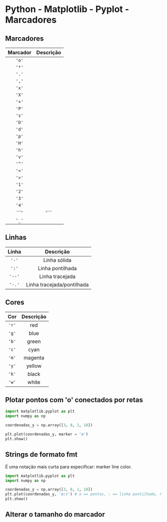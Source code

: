 # Python - Matplotlib - Pyplot - Marcadores

## Marcadores

| Marcador      | Descrição |
| :---:         | :---:     |
| ```'o'```     |           |
| ```'*'```     |           |
| ```'.'```     |           |
| ```','```     |           |
| ```'x'```     |           |
| ```'X'```     |           |
| ```'+'```     |           |
| ```'P'```     |           |
| ```'s'```     |           |
| ```'D'```     |           |
| ```'d'```     |           |
| ```'p'```     |           |
| ```'H'```     |           |
| ```'h'```     |           |
| ```'v'```     |           |
| ```'^'```     |           |
| ```'<'```     |           |
| ```'>'```     |           |
| ```'1'```     |           |
| ```'2'```     |           |
| ```'3'```     |           |
| ```'4'```     |           |
| ```'|'```     |           |
| ```'_'```     |           |

## Linhas

| Linha         | Descrição                     |
| :---:         | :---:                         |
| ```'-'```     | Linha sólida                  |
| ```':'```     | Linha pontilhada              |
| ```'--'```    | Linha tracejada               |
| ```'-.'```    | Linha tracejada/pontilhada    |

## Cores

| Cor           | Descrição |
| :---:         | :---:     |
| ```'r'```     | red       |
| ```'g'```     | blue      |
| ```'b'```     | green     |
| ```'c'```     | cyan      |
| ```'m'```     | magenta   |
| ```'y'```     | yellow    |
| ```'k'```     | black     |
| ```'w'```     | white     |

## Plotar pontos com 'o' conectados por retas

~~~python
import matplotlib.pyplot as plt
import numpy as np

coordenadas_y = np.array([3, 8, 1, 10])

plt.plot(coordenadas_y, marker = 'o')
plt.show()
~~~

## Strings de formato fmt

É uma notação mais curta para especificar: marker line color.

~~~python
import matplotlib.pyplot as plt
import numpy as np

coordenadas_y = np.array([3, 8, 1, 10])
plt.plot(coordenadas_y, 'o:r') # o == pontos, : == linha pontilhada, r == vermelha
plt.show()
~~~

## Alterar o tamanho do marcador

~~~python

~~~